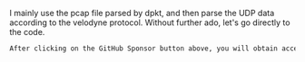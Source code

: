 I mainly use the pcap file parsed by dpkt, and then parse the UDP data according to the velodyne protocol. Without further ado, let's go directly to the code. 

  ```python  
After clicking on the GitHub Sponsor button above, you will obtain access permissions to my private code repository ( https://github.com/slowlon/my_code_bar ) to view this blog code. By searching the code number of this blog, you can find the code you need, code number is: 2024020309574639362
  ```  
